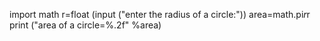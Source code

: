 import math
r=float (input ("enter the radius of a circle:"))
area=math.pi*r*r
print ("area of a circle=%.2f" %area)
